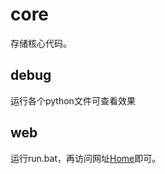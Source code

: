 # core

存储核心代码。

## debug

运行各个python文件可查看效果

## web

运行run.bat，再访问网址<a href="http://localhost:5000/home">Home</a>即可。